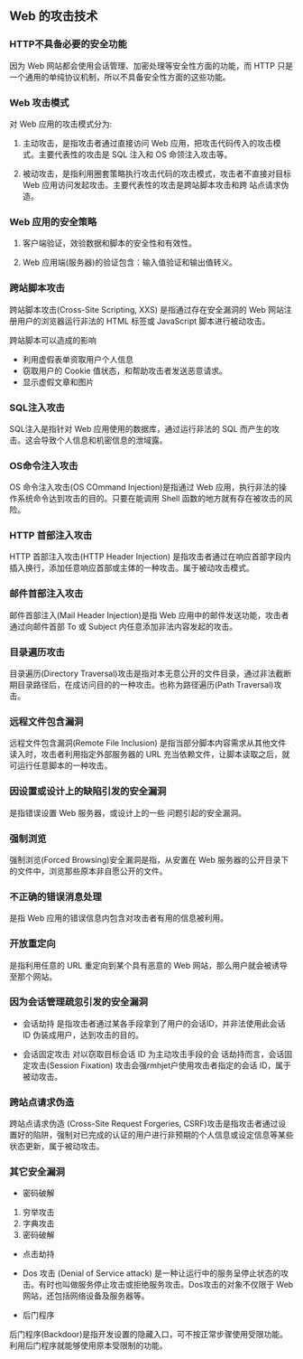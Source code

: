 ## Web 的攻击技术

### HTTP不具备必要的安全功能

因为 Web 网站都会使用会话管理、加密处理等安全性方面的功能，而 HTTP 只是一个通用的单纯协议机制，所以不具备安全性方面的这些功能。


### Web 攻击模式

对 Web 应用的攻击模式分为: 
1. 主动攻击，是指攻击者通过直接访问 Web 应用，把攻击代码传入的攻击模式。主要代表性的攻击是 SQL 注入和 OS 命领注入攻击等。

2. 被动攻击，是指利用圈套策略执行攻击代码的攻击模式，攻击者不直接对目标 Web 应用访问发起攻击。主要代表性的攻击是跨站脚本攻击和跨 站点请求伪造。


### Web 应用的安全策略

1. 客户端验证，效验数据和脚本的安全性和有效性。

2. Web 应用端(服务器)的验证包含：输入值验证和输出值转义。


### 跨站脚本攻击

跨站脚本攻击(Cross-Site Scripting, XXS) 是指通过存在安全漏洞的 Web 网站注册用户的浏览器运行非法的 HTML 标签或 JavaScript 脚本进行被动攻击。

跨站脚本可以造成的影响
- 利用虚假表单资取用户个人信息
- 窃取用户的 Cookie 值状态，和帮助攻击者发送恶意请求。
- 显示虚假文章和图片


### SQL注入攻击

SQL注入是指针对 Web 应用使用的数据库，通过运行非法的 SQL 而产生的攻击。这会导致个人信息和机密信息的泄域露。

### OS命令注入攻击

OS 命令注入攻击(OS COmmand Injection)是指通过 Web 应用，执行非法的操作系统命令达到攻击的目的。只要在能调用 Shell 函数的地方就有存在被攻击的风险。

### HTTP 首部注入攻击

HTTP 首部注入攻击(HTTP Header Injection) 是指攻击者通过在响应首部字段内插入换行，添加任意响应首部或主体的一种攻击。属于被动攻击模式。


### 邮件首部注入攻击

邮件首部注入(Mail Header Injection)是指 Web 应用中的邮件发送功能，攻击者通过向邮件首部 To 或 Subject 内任意添加非法内容发起的攻击。

### 目录遍历攻击

目录遍历(Directory Traversal)攻击是指对本无意公开的文件目录，通过非法截断期目录路径后，在成访问目的的一种攻击。也称为路径遍历(Path Traversal)攻击。

### 远程文件包含漏洞

远程文件包含漏洞(Remote File Inclusion) 是指当部分脚本内容需求从其他文件读入时，攻击者利用指定外部服务器的 URL 充当依赖文件，让脚本读取之后，就可运行任意脚本的一种攻击。

### 因设置或设计上的缺陷引发的安全漏洞

是指错误设置 Web 服务器，或设计上的一些 问题引起的安全漏洞。

### 强制浏览

强制浏览(Forced Browsing)安全漏洞是指，从安置在 Web 服务器的公开目录下的文件中，浏览那些原本非自愿公开的文件。

### 不正确的错误消息处理
是指 Web 应用的错误信息内包含对攻击者有用的信息被利用。

### 开放重定向
是指利用任意的 URL 重定向到某个具有恶意的 Web 网站，那么用户就会被诱导至那个网站。

### 因为会话管理疏忽引发的安全漏洞

- 会话劫持
是指攻击者通过某各手段拿到了用户的会话ID，并非法使用此会话 ID 伪装成用户，达到攻击的目的。

- 会话固定攻击
对以窃取目标会话 ID 为主动攻击手段的会 话劫持而言，会话固定攻击(Session Fixation)  攻击会强rmhjet户使用攻击者指定的会话 ID，属于被动攻击。


### 跨站点请求伪造

跨站点请求伪造 (Cross-Site Request Forgeries, CSRF)攻击是指攻击者通过设置好的陷阱，强制对已完成的认证的用户进行非预期的个人信息或设定信息等某些状态更新，属于被动攻击。

### 其它安全漏洞

- 密码破解
1) 穷举攻击
2) 字典攻击
3) 密码破解


- 点击劫持
- Dos 攻击 (Denial of Service attack) 是一种让运行中的服务呈停止状态的攻击。有时也叫做服务停止攻击或拒绝服务攻击。Dos攻击的对象不仅限于 Web 网站，还包括网络设备及服务器等。

- 后门程序

后门程序(Backdoor)是指开发设置的隐藏入口，可不按正常步骤使用受限功能。利用后门程序就能够使用原本受限制的功能。
